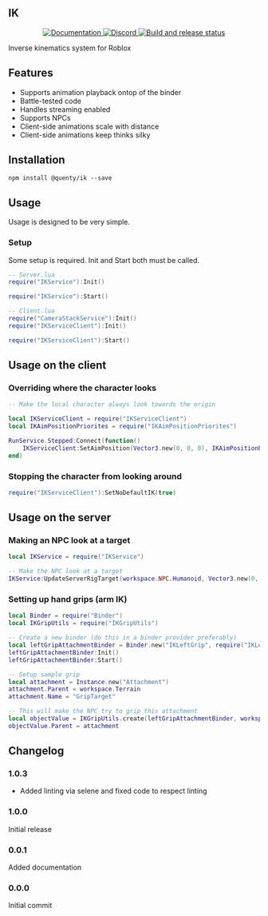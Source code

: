 ## IK
<div align="center">
  <a href="http://quenty.github.io/api/">
    <img src="https://img.shields.io/badge/docs-website-green.svg" alt="Documentation" />
  </a>
  <a href="https://discord.gg/mhtGUS8">
    <img src="https://img.shields.io/badge/discord-nevermore-blue.svg" alt="Discord" />
  </a>
  <a href="https://github.com/Quenty/NevermoreEngine/actions">
    <img src="https://github.com/Quenty/NevermoreEngine/actions/workflows/build.yml/badge.svg" alt="Build and release status" />
  </a>
</div>

Inverse kinematics system for Roblox

## Features

* Supports animation playback ontop of the binder
* Battle-tested code
* Handles streaming enabled
* Supports NPCs
* Client-side animations scale with distance
* Client-side animations keep thinks silky

## Installation
```
npm install @quenty/ik --save
```

## Usage
Usage is designed to be very simple.

### Setup
Some setup is required. Init and Start both must be called.

```lua
-- Server.lua
require("IKService"):Init()

require("IKService"):Start()
```

```lua
-- Client.lua
require("CameraStackService"):Init()
require("IKServiceClient"):Init()

require("IKServiceClient"):Start()
```

## Usage on the client

### Overriding where the character looks
```lua
-- Make the local character always look towards the origin

local IKServiceClient = require("IKServiceClient")
local IKAimPositionPriorites = require("IKAimPositionPriorites")

RunService.Stepped:Connect(function()
	IKServiceClient:SetAimPosition(Vector3.new(0, 0, 0), IKAimPositionPriorites.HIGH)
end)
```

### Stopping the character from looking around
```lua
require("IKServiceClient"):SetNoDefaultIK(true)
```

## Usage on the server

### Making an NPC look at a target
```lua
local IKService = require("IKService")

-- Make the NPC look at a target
IKService:UpdateServerRigTarget(workspace.NPC.Humanoid, Vector3.new(0, 0, 0))
```

### Setting up hand grips (arm IK)
```lua
local Binder = require("Binder")
local IKGripUtils = require("IKGripUtils")

-- Create a new binder (do this in a binder provider preferably)
local leftGripAttachmentBinder = Binder.new("IKLeftGrip", require("IKLeftGrip"))
leftGripAttachmentBinder:Init()
leftGripAttachmentBinder:Start()

-- Setup sample grip
local attachment = Instance.new("Attachment")
attachment.Parent = workspace.Terrain
attachment.Name = "GripTarget"

-- This will make the NPC try to grip this attachment
local objectValue = IKGripUtils.create(leftGripAttachmentBinder, workspace.NPC.Humanoid)
objectValue.Parent = attachment
```
## Changelog

### 1.0.3
- Added linting via selene and fixed code to respect linting

### 1.0.0
Initial release

### 0.0.1
Added documentation

### 0.0.0
Initial commit